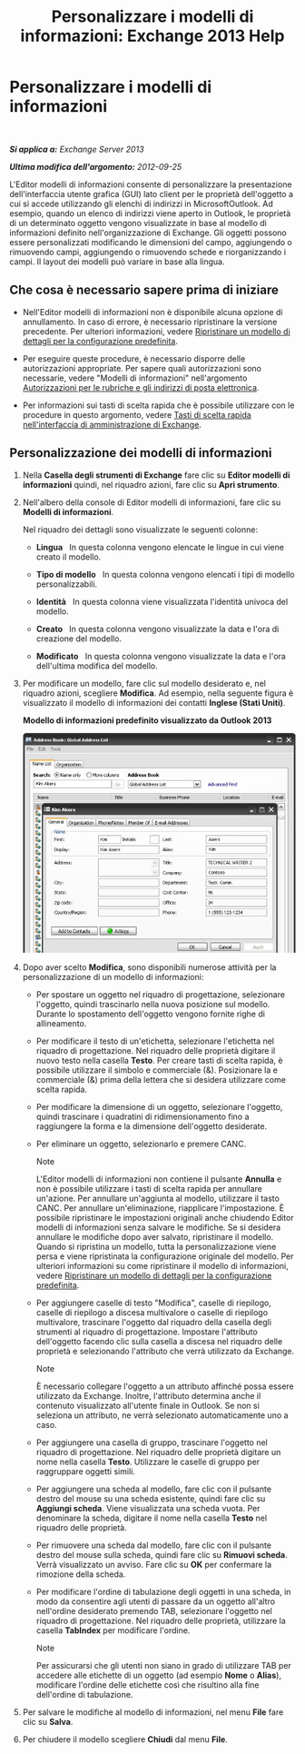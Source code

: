 ﻿---
title: 'Personalizzare i modelli di informazioni: Exchange 2013 Help'
TOCTitle: Personalizzare i modelli di informazioni
ms:assetid: b4beeedd-e46f-442e-844a-e8575f95dca0
ms:mtpsurl: https://technet.microsoft.com/it-it/library/ms.exch.toolbox.detailstemplate(v=EXCHG.150)
ms:contentKeyID: 50481482
ms.date: 05/22/2018
mtps_version: v=EXCHG.150
ms.translationtype: MT
---

# Personalizzare i modelli di informazioni

 

_**Si applica a:** Exchange Server 2013_

_**Ultima modifica dell'argomento:** 2012-09-25_

L'Editor modelli di informazioni consente di personalizzare la presentazione dell'interfaccia utente grafica (GUI) lato client per le proprietà dell'oggetto a cui si accede utilizzando gli elenchi di indirizzi in MicrosoftOutlook. Ad esempio, quando un elenco di indirizzi viene aperto in Outlook, le proprietà di un determinato oggetto vengono visualizzate in base al modello di informazioni definito nell'organizzazione di Exchange. Gli oggetti possono essere personalizzati modificando le dimensioni del campo, aggiungendo o rimuovendo campi, aggiungendo o rimuovendo schede e riorganizzando i campi. Il layout dei modelli può variare in base alla lingua.

## Che cosa è necessario sapere prima di iniziare

  - Nell'Editor modelli di informazioni non è disponibile alcuna opzione di annullamento. In caso di errore, è necessario ripristinare la versione precedente. Per ulteriori informazioni, vedere [Ripristinare un modello di dettagli per la configurazione predefinita](restore-a-details-template-to-the-default-configuration-exchange-2013-help.md).

  - Per eseguire queste procedure, è necessario disporre delle autorizzazioni appropriate. Per sapere quali autorizzazioni sono necessarie, vedere "Modelli di informazioni" nell'argomento [Autorizzazioni per le rubriche e gli indirizzi di posta elettronica](email-address-and-address-book-permissions-exchange-2013-help.md).

  - Per informazioni sui tasti di scelta rapida che è possibile utilizzare con le procedure in questo argomento, vedere [Tasti di scelta rapida nell'interfaccia di amministrazione di Exchange](keyboard-shortcuts-in-the-exchange-admin-center-exchange-online-protection-help.md).

## Personalizzazione dei modelli di informazioni

1.  Nella **Casella degli strumenti di Exchange** fare clic su **Editor modelli di informazioni** quindi, nel riquadro azioni, fare clic su **Apri strumento**.

2.  Nell'albero della console di Editor modelli di informazioni, fare clic su **Modelli di informazioni**.
    
    Nel riquadro dei dettagli sono visualizzate le seguenti colonne:
    
      - **Lingua**   In questa colonna vengono elencate le lingue in cui viene creato il modello.
    
      - **Tipo di modello**   In questa colonna vengono elencati i tipi di modello personalizzabili.
    
      - **Identità**   In questa colonna viene visualizzata l'identità univoca del modello.
    
      - **Creato**   In questa colonna vengono visualizzate la data e l'ora di creazione del modello.
    
      - **Modificato**   In questa colonna vengono visualizzate la data e l'ora dell'ultima modifica del modello.

3.  Per modificare un modello, fare clic sul modello desiderato e, nel riquadro azioni, scegliere **Modifica**. Ad esempio, nella seguente figura è visualizzato il modello di informazioni dei contatti **Inglese (Stati Uniti)**.
    
    **Modello di informazioni predefinito visualizzato da Outlook 2013**
    
    ![Modello predefinito di informazioni in Outlook 2007](images/JJ673049.a0af8aca-663d-4702-ab2f-9a342f481cdf(EXCHG.150).gif "Modello predefinito di informazioni in Outlook 2007")  

4.  Dopo aver scelto **Modifica**, sono disponibili numerose attività per la personalizzazione di un modello di informazioni:
    
      - Per spostare un oggetto nel riquadro di progettazione, selezionare l'oggetto, quindi trascinarlo nella nuova posizione sul modello. Durante lo spostamento dell'oggetto vengono fornite righe di allineamento.
    
      - Per modificare il testo di un'etichetta, selezionare l'etichetta nel riquadro di progettazione. Nel riquadro delle proprietà digitare il nuovo testo nella casella **Testo**. Per creare tasti di scelta rapida, è possibile utilizzare il simbolo e commerciale (&). Posizionare la e commerciale (&) prima della lettera che si desidera utilizzare come scelta rapida.
    
      - Per modificare la dimensione di un oggetto, selezionare l'oggetto, quindi trascinare i quadratini di ridimensionamento fino a raggiungere la forma e la dimensione dell'oggetto desiderate.
    
      - Per eliminare un oggetto, selezionarlo e premere CANC.
        

        > [!NOTE]
        > L'Editor modelli di informazioni non contiene il pulsante <STRONG>Annulla</STRONG> e non è possibile utilizzare i tasti di scelta rapida per annullare un'azione. Per annullare un'aggiunta al modello, utilizzare il tasto CANC. Per annullare un'eliminazione, riapplicare l'impostazione. È possibile ripristinare le impostazioni originali anche chiudendo Editor modelli di informazioni senza salvare le modifiche. Se si desidera annullare le modifiche dopo aver salvato, ripristinare il modello. Quando si ripristina un modello, tutta la personalizzazione viene persa e viene ripristinata la configurazione originale del modello. Per ulteriori informazioni su come ripristinare il modello di informazioni, vedere <A href="restore-a-details-template-to-the-default-configuration-exchange-2013-help.md">Ripristinare un modello di dettagli per la configurazione predefinita</A>.

    
      - Per aggiungere caselle di testo "Modifica", caselle di riepilogo, caselle di riepilogo a discesa multivalore o caselle di riepilogo multivalore, trascinare l'oggetto dal riquadro della casella degli strumenti al riquadro di progettazione. Impostare l'attributo dell'oggetto facendo clic sulla casella a discesa nel riquadro delle proprietà e selezionando l'attributo che verrà utilizzato da Exchange.
        

        > [!NOTE]
        > È necessario collegare l'oggetto a un attributo affinché possa essere utilizzato da Exchange. Inoltre, l'attributo determina anche il contenuto visualizzato all'utente finale in Outlook. Se non si seleziona un attributo, ne verrà selezionato automaticamente uno a caso.

    
      - Per aggiungere una casella di gruppo, trascinare l'oggetto nel riquadro di progettazione. Nel riquadro delle proprietà digitare un nome nella casella **Testo**. Utilizzare le caselle di gruppo per raggruppare oggetti simili.
    
      - Per aggiungere una scheda al modello, fare clic con il pulsante destro del mouse su una scheda esistente, quindi fare clic su **Aggiungi scheda**. Viene visualizzata una scheda vuota. Per denominare la scheda, digitare il nome nella casella **Testo** nel riquadro delle proprietà.
    
      - Per rimuovere una scheda dal modello, fare clic con il pulsante destro del mouse sulla scheda, quindi fare clic su **Rimuovi scheda**. Verrà visualizzato un avviso. Fare clic su **OK** per confermare la rimozione della scheda.
    
      - Per modificare l'ordine di tabulazione degli oggetti in una scheda, in modo da consentire agli utenti di passare da un oggetto all'altro nell'ordine desiderato premendo TAB, selezionare l'oggetto nel riquadro di progettazione. Nel riquadro delle proprietà, utilizzare la casella **TabIndex** per modificare l'ordine.
        

        > [!NOTE]
        > Per assicurarsi che gli utenti non siano in grado di utilizzare TAB per accedere alle etichette di un oggetto (ad esempio <STRONG>Nome</STRONG> o <STRONG>Alias</STRONG>), modificare l'ordine delle etichette così che risultino alla fine dell'ordine di tabulazione.



5.  Per salvare le modifiche al modello di informazioni, nel menu **File** fare clic su **Salva**.

6.  Per chiudere il modello scegliere **Chiudi** dal menu **File**.

